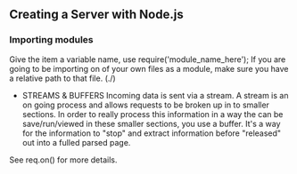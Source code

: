 ## Creating a Server with Node.js

### Importing modules 
Give the item a variable name, use require('module_name_here');
If you are going to be importing on of your own files as a module, make sure you have a relative path to that file. (./)

 - STREAMS & BUFFERS
Incoming data is sent via a stream. A stream is an on going process and allows requests to be broken up in to smaller sections. In order to really process this information in a way the can be save/run/viewed in these smaller sections, you use a buffer. It's a way for the information to "stop" and extract information before "released" out into a fulled parsed page. 

See req.on() for more details. 